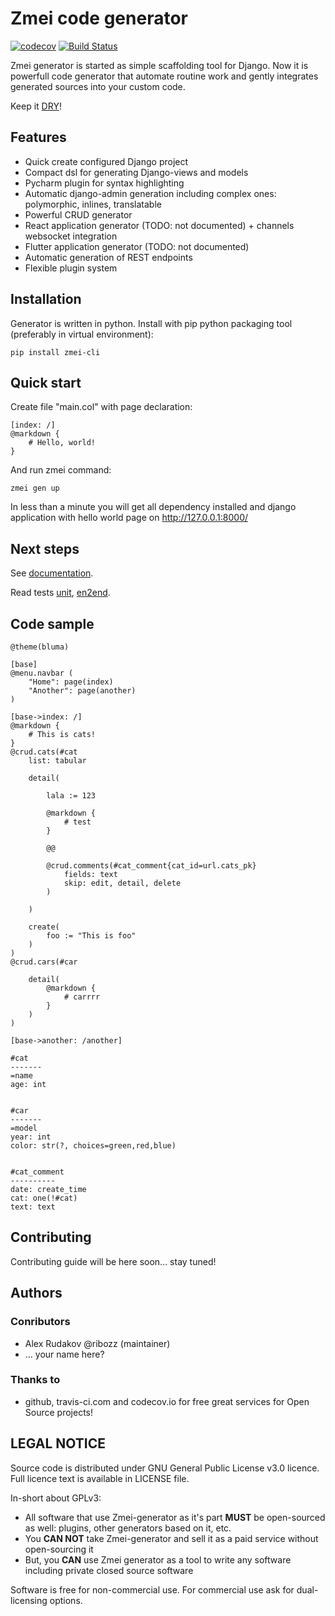 # Zmei code generator

[![codecov](https://codecov.io/gh/zmei-framework/generator/branch/master/graph/badge.svg)](https://codecov.io/gh/zmei-framework/generator)
[![Build Status](https://travis-ci.org/zmei-framework/generator.svg?branch=master)](https://travis-ci.org/zmei-framework/generator)


Zmei generator is started as simple scaffolding tool for Django. Now it is powerfull
code generator that automate routine work and gently integrates generated sources into your custom code.

Keep it [DRY](https://en.wikipedia.org/wiki/Don%27t_repeat_yourself)!

## Features

- Quick create configured Django project
- Compact dsl for generating Django-views and models
- Pycharm plugin for syntax highlighting
- Automatic django-admin generation including complex ones: polymorphic, inlines, translatable
- Powerful CRUD generator
- React application generator (TODO: not documented) + channels websocket integration
- Flutter application generator (TODO: not documented)
- Automatic generation of REST endpoints
- Flexible plugin system

## Installation 

Generator is written in python. Install with pip python packaging tool (preferably in virtual environment):

`pip install zmei-cli`
 
## Quick start

Create file "main.col" with page declaration:

    [index: /]
    @markdown {
        # Hello, world!
    }
 
And run zmei command:
 
    zmei gen up
    
In less than a minute you will get all dependency installed and django application
with hello world page on http://127.0.0.1:8000/

## Next steps

See [documentation](https://zmei-framework.com/generator/).

Read tests [unit](https://github.com/zmei-framework/generator/tree/master/tests/unit),
[en2end](https://github.com/zmei-framework/generator/tree/master/tests/end2end).


## Code sample

    @theme(bluma)
    
    [base]
    @menu.navbar (
        "Home": page(index)
        "Another": page(another)
    )
    
    [base->index: /]
    @markdown {
        # This is cats!
    }
    @crud.cats(#cat
        list: tabular
    
        detail(
    
            lala := 123
    
            @markdown {
                # test
            }
    
            @@
    
            @crud.comments(#cat_comment{cat_id=url.cats_pk}
                fields: text
                skip: edit, detail, delete
            )
    
        )
    
        create(
            foo := "This is foo"
        )
    )
    @crud.cars(#car
    
        detail(
            @markdown {
                # carrrr
            }
        )
    )
    
    [base->another: /another]
    
    #cat
    -------
    =name
    age: int
    
    
    #car
    -------
    =model
    year: int
    color: str(?, choices=green,red,blue)
    
    
    #cat_comment
    ----------
    date: create_time
    cat: one(!#cat)
    text: text
    
## Contributing

Contributing guide will be here soon... stay tuned!

## Authors

### Conributors

- Alex Rudakov @ribozz (maintainer)
- ... your name here?

### Thanks to

- github, travis-ci.com and codecov.io for free great services for Open Source projects!

## LEGAL NOTICE

Source code is distributed under GNU General Public License v3.0 licence. Full licence text is available in LICENSE file.

In-short about GPLv3:
- All software that use Zmei-generator as it's part **MUST** be open-sourced as well: plugins, other generators
 based on it, etc.
- You **CAN NOT** take Zmei-generator and sell it as a paid service without open-sourcing it
- But, you **CAN** use Zmei generator as a tool to write any software including private closed source software
 

Software is free for non-commercial use. For commercial use ask for dual-licensing options. 
